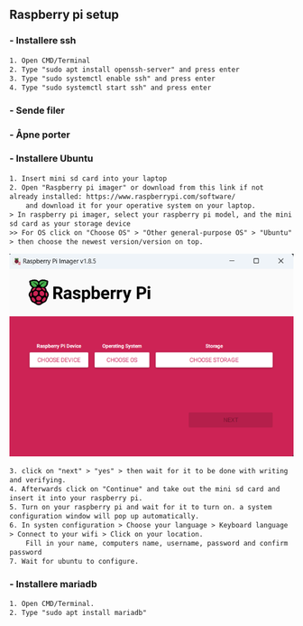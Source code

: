 ## Raspberry pi setup

### - Installere ssh
```
1. Open CMD/Terminal
2. Type "sudo apt install openssh-server" and press enter
3. Type "sudo systemctl enable ssh" and press enter
4. Type "sudo systemctl start ssh" and press enter
```

### - Sende filer


### - Åpne porter


### - Installere Ubuntu


```
1. Insert mini sd card into your laptop
2. Open "Raspberry pi imager" or download from this link if not already installed: https://www.raspberrypi.com/software/
    and download it for your operative system on your laptop.
> In raspberry pi imager, select your raspberry pi model, and the mini sd card as your storage device
>> For OS click on "Choose OS" > "Other general-purpose OS" > "Ubuntu" > then choose the newest version/version on top.
```
![alt text](https://github.com/PolishCowPog/Coop_repo/blob/main/Raspberry_pi_imager.png)
```
3. click on "next" > "yes" > then wait for it to be done with writing and verifying.
4. Afterwards click on "Continue" and take out the mini sd card and insert it into your raspberry pi.
5. Turn on your raspberry pi and wait for it to turn on. a system configuration window will pop up automatically.
6. In systen configuration > Choose your language > Keyboard language > Connect to your wifi > Click on your location.
    Fill in your name, computers name, username, password and confirm password
7. Wait for ubuntu to configure.
```

### - Installere mariadb
```
1. Open CMD/Terminal.
2. Type "sudo apt install mariadb"
```
